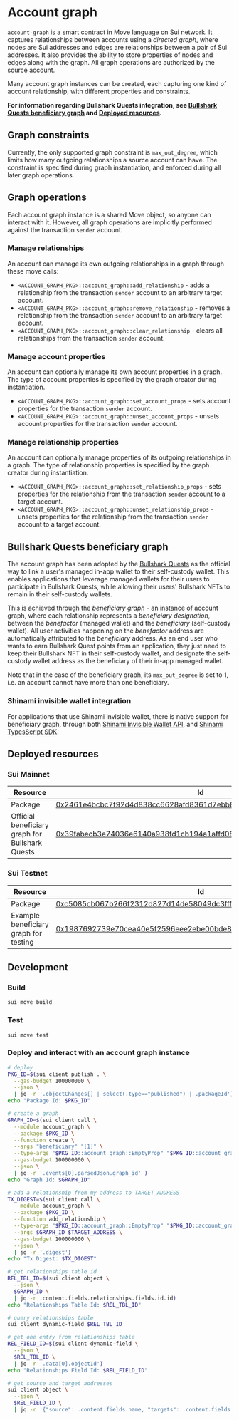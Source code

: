 # Account graph

`account-graph` is a smart contract in Move language on Sui network.
It captures relationships between accounts using a _directed graph_, where nodes are Sui addresses and edges are relationships between a pair of Sui addresses.
It also provides the ability to store properties of nodes and edges along with the graph.
All graph operations are authorized by the source account.

Many account graph instances can be created, each capturing one kind of account relationship, with different properties and constraints.

**For information regarding Bullshark Quests integration, see [Bullshark Quests beneficiary graph](#bullshark-quests-beneficiary-graph) and [Deployed resources](#deployed-resources).**

## Graph constraints

Currently, the only supported graph constraint is `max_out_degree`, which limits how many outgoing relationships a source account can have.
The constraint is specified during graph instantiation, and enforced during all later graph operations.

## Graph operations

Each account graph instance is a shared Move object, so anyone can interact with it.
However, all graph operations are implicitly performed against the transaction `sender` account.

### Manage relationships

An account can manage its own outgoing relationships in a graph through these move calls:

- `<ACCOUNT_GRAPH_PKG>::account_graph::add_relationship` - adds a relationship from the transaction `sender` account to an arbitrary target account.
- `<ACCOUNT_GRAPH_PKG>::account_graph::remove_relationship` - removes a relationship from the transaction `sender` account to an arbitrary target account.
- `<ACCOUNT_GRAPH_PKG>::account_graph::clear_relationship` - clears all relationships from the transaction `sender` account.

### Manage account properties

An account can optionally manage its own account properties in a graph.
The type of account properties is specified by the graph creator during instantiation.

- `<ACCOUNT_GRAPH_PKG>::account_graph::set_account_props` - sets account properties for the transaction `sender` account.
- `<ACCOUNT_GRAPH_PKG>::account_graph::unset_account_props` - unsets account properties for the transaction `sender` account.

### Manage relationship properties

An account can optionally manage properties of its outgoing relationships in a graph.
The type of relationship properties is specified by the graph creator during instantiation.

- `<ACCOUNT_GRAPH_PKG>::account_graph::set_relationship_props` - sets properties for the relationship from the transaction `sender` account to a target account.
- `<ACCOUNT_GRAPH_PKG>::account_graph::unset_relationship_props` - unsets properties for the relationship from the transaction `sender` account to a target account.

## Bullshark Quests beneficiary graph

The account graph has been adopted by the [Bullshark Quests](https://quests.mystenlabs.com/) as the official way to link a user's managed in-app wallet to their self-custody wallet.
This enables applications that leverage managed wallets for their users to participate in Bullshark Quests, while allowing their users' Bullshark NFTs to remain in their self-custody wallets.

This is achieved through the _beneficiary graph_ - an instance of account graph, where each relationship represents a _beneficiary designation_, between the _benefactor_ (managed wallet) and the _beneficiary_ (self-custody wallet).
All user activities happening on the _benefactor_ address are automatically attributed to the _beneficiary_ address.
As an end user who wants to earn Bullshark Quest points from an application, they just need to keep their Bullshark NFT in their self-custody wallet, and designate the self-custody wallet address as the beneficiary of their in-app managed wallet.

Note that in the case of the beneficiary graph, its `max_out_degree` is set to 1, i.e. an account cannot have more than one beneficiary.

### Shinami invisible wallet integration

For applications that use Shinami invisible wallet, there is native support for beneficiary graph, through both [Shinami Invisible Wallet API](https://docs.shinami.com/reference/invisible-wallet-api#shinami_walx_setbeneficiary), and [Shinami TypesScript SDK](https://www.npmjs.com/package/shinami#beneficiary-graph-api).

## Deployed resources

### Sui Mainnet

| Resource                                        | Id                                                                                                                                                                      |
| ----------------------------------------------- | ----------------------------------------------------------------------------------------------------------------------------------------------------------------------- |
| Package                                         | [0x2461e4bcbc7f92d4d838cc6628afd8361d7ebb80eb11d1d4f249134db27a7756](https://suiexplorer.com/object/0x2461e4bcbc7f92d4d838cc6628afd8361d7ebb80eb11d1d4f249134db27a7756) |
| Official beneficiary graph for Bullshark Quests | [0x39fabecb3e74036e6140a938fd1cb194a1affd086004e93c4a76af59d64a2c76](https://suiexplorer.com/object/0x39fabecb3e74036e6140a938fd1cb194a1affd086004e93c4a76af59d64a2c76) |

### Sui Testnet

| Resource                              | Id                                                                                                                                                                                      |
| ------------------------------------- | --------------------------------------------------------------------------------------------------------------------------------------------------------------------------------------- |
| Package                               | [0xc5085cb067b266f2312d827d14de58049dc3fff70f15c086aa9f0d54ed3b0848](https://suiexplorer.com/object/0xc5085cb067b266f2312d827d14de58049dc3fff70f15c086aa9f0d54ed3b0848?network=testnet) |
| Example beneficiary graph for testing | [0x1987692739e70cea40e5f2596eee2ebe00bde830f72bb76a7187a0d6d4cea278](https://suiexplorer.com/object/0x1987692739e70cea40e5f2596eee2ebe00bde830f72bb76a7187a0d6d4cea278?network=testnet) |

## Development

### Build

```
sui move build
```

### Test

```
sui move test
```

### Deploy and interact with an account graph instance

```bash
# deploy
PKG_ID=$(sui client publish . \
  --gas-budget 100000000 \
  --json \
  | jq -r '.objectChanges[] | select(.type=="published") | .packageId')
echo "Package Id: $PKG_ID"

# create a graph
GRAPH_ID=$(sui client call \
  --module account_graph \
  --package $PKG_ID \
  --function create \
  --args "beneficiary" "[1]" \
  --type-args "$PKG_ID::account_graph::EmptyProp" "$PKG_ID::account_graph::EmptyProp" \
  --gas-budget 100000000 \
  --json \
  | jq -r '.events[0].parsedJson.graph_id' )
echo "Graph Id: $GRAPH_ID"

# add a relationship from my address to TARGET_ADDRESS
TX_DIGEST=$(sui client call \
  --module account_graph \
  --package $PKG_ID \
  --function add_relationship \
  --type-args "$PKG_ID::account_graph::EmptyProp" "$PKG_ID::account_graph::EmptyProp" \
  --args $GRAPH_ID $TARGET_ADDRESS \
  --gas-budget 100000000 \
  --json \
  | jq -r '.digest')
echo "Tx Digest: $TX_DIGEST"

# get relationships table id
REL_TBL_ID=$(sui client object \
  --json \
  $GRAPH_ID \
  | jq -r .content.fields.relationships.fields.id.id)
echo "Relationships Table Id: $REL_TBL_ID"

# query relationships table
sui client dynamic-field $REL_TBL_ID

# get one entry from relationships table
REL_FIELD_ID=$(sui client dynamic-field \
  --json \
  $REL_TBL_ID \
  | jq -r '.data[0].objectId')
echo "Relationships Field Id: $REL_FIELD_ID"

# get source and target addresses
sui client object \
  --json \
  $REL_FIELD_ID \
  | jq -r '{"source": .content.fields.name, "targets": .content.fields.value.fields.contents}'
```
